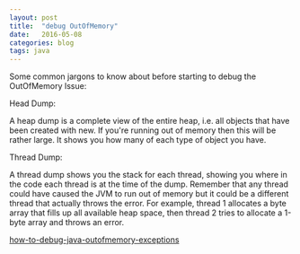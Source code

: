 ```yaml
---
layout: post
title:  "debug OutOfMemory"
date:   2016-05-08
categories: blog
tags: java
---
```


Some common jargons to know about before starting to debug the OutOfMemory Issue:

Head Dump:

A heap dump is a complete view of the entire heap, i.e. all objects that have been created with new. If you're running out of memory then this will be rather large. It shows you how many of each type of object you have.

Thread Dump:

A thread dump shows you the stack for each thread, showing you where in the code each thread is at the time of the dump. Remember that any thread could have caused the JVM to run out of memory but it could be a different thread that actually throws the error. For example, thread 1 allocates a byte array that fills up all available heap space, then thread 2 tries to allocate a 1-byte array and throws an error.

[how-to-debug-java-outofmemory-exceptions](http://stackoverflow.com/questions/4512147/how-to-debug-java-outofmemory-exceptions)